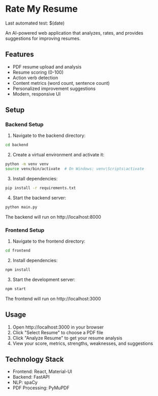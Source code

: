 # Rate My Resume

Last automated test: $(date)

An AI-powered web application that analyzes, rates, and provides suggestions for improving resumes.

## Features

- PDF resume upload and analysis
- Resume scoring (0-100)
- Action verb detection
- Content metrics (word count, sentence count)
- Personalized improvement suggestions
- Modern, responsive UI

## Setup

### Backend Setup

1. Navigate to the backend directory:
```bash
cd backend
```

2. Create a virtual environment and activate it:
```bash
python -m venv venv
source venv/bin/activate  # On Windows: venv\Scripts\activate
```

3. Install dependencies:
```bash
pip install -r requirements.txt
```

4. Start the backend server:
```bash
python main.py
```

The backend will run on http://localhost:8000

### Frontend Setup

1. Navigate to the frontend directory:
```bash
cd frontend
```

2. Install dependencies:
```bash
npm install
```

3. Start the development server:
```bash
npm start
```

The frontend will run on http://localhost:3000

## Usage

1. Open http://localhost:3000 in your browser
2. Click "Select Resume" to choose a PDF file
3. Click "Analyze Resume" to get your resume analysis
4. View your score, metrics, strengths, weaknesses, and suggestions

## Technology Stack

- Frontend: React, Material-UI
- Backend: FastAPI
- NLP: spaCy
- PDF Processing: PyMuPDF 